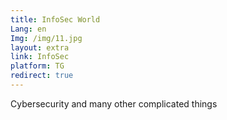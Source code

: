 ```yaml
---
title: InfoSec World
Lang: en
Img: /img/11.jpg
layout: extra
link: InfoSec
platform: TG
redirect: true
---
```

Cybersecurity and many other complicated things
